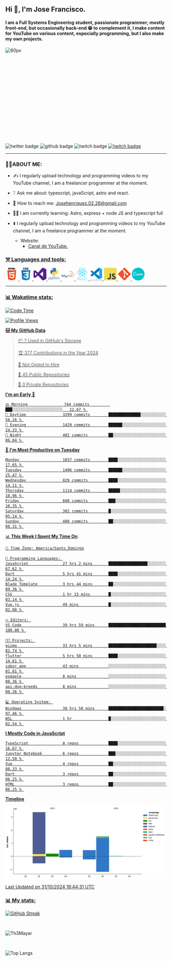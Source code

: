 ## Hi 👋, I'm Jose Francisco.

#### I am a Full Systems Engineering student, passionate programmer; mostly front-end, but occasionally back-end 😁 to complement it, I make content for YouTube on various content, especially programming, but I also make my own projects. 

<div style="width:50%;height:0;padding-bottom:56%;position:relative;">
  <img src="https://media.giphy.com/media/bAQH7WXKqtIBrPs7sR/giphy.gif" alt="60px" witdh="100px" height="80px">
 </div>
 <br>
 <div id="badges" align="left">
    <img src="https://img.shields.io/twitter/follow/G4Henriquez?color=%23298AC1&style=for-the-badge" alt="twitter badge" />
    <img src="https://img.shields.io/github/followers/Th3Mayar?style=for-the-badge" alt="github badge" />
    <img src="https://img.shields.io/twitch/status/th3mayar?color=%232A8DC6&style=for-the-badge" alt="twitch badge" />
    <a href="https://www.linkedin.com/in/jose-fhenr%C3%ADquez/"><img src="https://content.linkedin.com/content/dam/brand/site/img/logo/logo-tm.png" alt="twitch badge" witdh="60" height="28"/></a>
</div>

***

### 👨‍💻ABOUT ME:
+ ✍️ I regularly upload technology and programming videos to my YouTube channel, I am a freelancer programmer at the moment.

+ ❔ Ask me about: typescript, javaScript, astro and react.

+ 📧 How to reach me: Josehenriquez.02.26@gmail.com

+ 👨‍🎓 I am currently learning: Astro, express + node JS and typescript full

+ ⬇️ I regularly upload technology and programming videos to my YouTube channel, I am a freelance programmer at the moment.
  + Website: <ul><li><a href="https://www.youtube.com/channel/UCIK-txT4Zggh55NVEHgzaKQ">Canal de YouTube.</li></ul>

### ⚒️ Languages and tools:
<div align="left">
  <img src="https://github.com/devicons/devicon/blob/master/icons/html5/html5-original-wordmark.svg" width="40px" heigh="40px" alt="html">
  <img src="https://github.com/devicons/devicon/blob/master/icons/css3/css3-original-wordmark.svg" width="40px" heigh="40px" alt="css">
  <img src="https://github.com/devicons/devicon/blob/master/icons/visualstudio/visualstudio-plain.svg" width="40px" heigh="40px" alt="visual studio">
  <img src="https://github.com/devicons/devicon/blob/master/icons/python/python-original-wordmark.svg" width="40px" heigh="40px" alt="python">
  <img src="https://github.com/devicons/devicon/blob/master/icons/mysql/mysql-original-wordmark.svg" width="40px" heigh="40px" alt="mysql">
  <img src="https://github.com/devicons/devicon/blob/master/icons/react/react-original-wordmark.svg" width="40px" heigh="40px" alt="react">
  <img src="https://github.com/devicons/devicon/blob/master/icons/vscode/vscode-original-wordmark.svg" width="40px" heigh="40px" alt="vscode">
  <img src="https://github.com/devicons/devicon/blob/master/icons/javascript/javascript-original.svg" width="40px" heigh="40px" alt="jira">
  <img src="https://github.com/devicons/devicon/blob/master/icons/git/git-original.svg" width="40px" heigh="40px" alt="git">
  <img src="https://github.com/devicons/devicon/blob/master/icons/canva/canva-original.svg" width="40px" heigh="40px" alt="canva">
</div>

***

### 📊 Wakatime stats:

<!--START_SECTION:waka-->
![Code Time](http://img.shields.io/badge/Code%20Time-1%2C050%20hrs%2049%20mins-blue)

![Profile Views](http://img.shields.io/badge/Profile%20Views-71-blue)

**🐱 My GitHub Data** 

> 📦 ? Used in GitHub's Storage 
 > 
> 🏆 377 Contributions in the Year 2024
 > 
> 🚫 Not Opted to Hire
 > 
> 📜 45 Public Repositories 
 > 
> 🔑 0 Private Repositories 
 > 
**I'm an Early 🐤** 

```text
🌞 Morning                744 commits         ███░░░░░░░░░░░░░░░░░░░░░░   12.67 % 
🌆 Daytime                3299 commits        ██████████████░░░░░░░░░░░   56.16 % 
🌃 Evening                1429 commits        ██████░░░░░░░░░░░░░░░░░░░   24.33 % 
🌙 Night                  402 commits         ██░░░░░░░░░░░░░░░░░░░░░░░   06.84 % 
```
📅 **I'm Most Productive on Tuesday** 

```text
Monday                   1037 commits        ████░░░░░░░░░░░░░░░░░░░░░   17.65 % 
Tuesday                  1496 commits        ██████░░░░░░░░░░░░░░░░░░░   25.47 % 
Wednesday                829 commits         ████░░░░░░░░░░░░░░░░░░░░░   14.11 % 
Thursday                 1114 commits        █████░░░░░░░░░░░░░░░░░░░░   18.96 % 
Friday                   608 commits         ███░░░░░░░░░░░░░░░░░░░░░░   10.35 % 
Saturday                 302 commits         █░░░░░░░░░░░░░░░░░░░░░░░░   05.14 % 
Sunday                   488 commits         ██░░░░░░░░░░░░░░░░░░░░░░░   08.31 % 
```


📊 **This Week I Spent My Time On** 

```text
🕑︎ Time Zone: America/Santo_Domingo

💬 Programming Languages: 
JavaScript               27 hrs 2 mins       █████████████████░░░░░░░░   67.62 % 
Dart                     5 hrs 41 mins       ████░░░░░░░░░░░░░░░░░░░░░   14.24 % 
Blade Template           3 hrs 44 mins       ██░░░░░░░░░░░░░░░░░░░░░░░   09.36 % 
CSS                      1 hr 15 mins        █░░░░░░░░░░░░░░░░░░░░░░░░   03.14 % 
Vue.js                   49 mins             █░░░░░░░░░░░░░░░░░░░░░░░░   02.08 % 

🔥 Editors: 
VS Code                  39 hrs 59 mins      █████████████████████████   100.00 % 

🐱‍💻 Projects: 
gizmo                    33 hrs 5 mins       █████████████████████░░░░   82.74 % 
flutter                  5 hrs 50 mins       ████░░░░░░░░░░░░░░░░░░░░░   14.61 % 
sabor_app                43 mins             ░░░░░░░░░░░░░░░░░░░░░░░░░   01.81 % 
exmaple                  8 mins              ░░░░░░░░░░░░░░░░░░░░░░░░░   00.36 % 
api-dog-breeds           8 mins              ░░░░░░░░░░░░░░░░░░░░░░░░░   00.36 % 

💻 Operating System: 
Windows                  38 hrs 58 mins      ████████████████████████░   97.46 % 
WSL                      1 hr                █░░░░░░░░░░░░░░░░░░░░░░░░   02.54 % 
```

**I Mostly Code in JavaScript** 

```text
TypeScript               8 repos             ████░░░░░░░░░░░░░░░░░░░░░   16.67 % 
Jupyter Notebook         6 repos             ███░░░░░░░░░░░░░░░░░░░░░░   12.50 % 
Vue                      4 repos             ██░░░░░░░░░░░░░░░░░░░░░░░   08.33 % 
Dart                     3 repos             ██░░░░░░░░░░░░░░░░░░░░░░░   06.25 % 
HTML                     3 repos             ██░░░░░░░░░░░░░░░░░░░░░░░   06.25 % 
```



**Timeline**

![Lines of Code chart](https://raw.githubusercontent.com/Th3Mayar/Th3Mayar/main/assets/bar_graph.png)


 Last Updated on 31/10/2024 18:44:31 UTC
<!--END_SECTION:waka-->

### 📊 My stats:

[![GitHub Streak](https://streak-stats.demolab.com/?user=Th3Mayar&theme=dark)](https://git.io/streak-stats)

<br>

![Th3Mayar](https://github-readme-stats.vercel.app/api?username=th3mayar&show_icons=true&theme=dark&show=reviews,discussions_started,discussions_answered,prs_merged,prs_merged_percentage)

<br>

![Top Langs](https://github-readme-stats.vercel.app/api/top-langs/?username=Th3Mayar&layout=compact&theme=dark)
